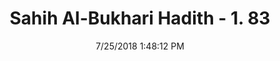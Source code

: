 ---
title        : "Sahih Al-Bukhari Hadith - 1. 83"
date         : 7/25/2018 1:48:12 PM
draft        : false
type         : "hadith"
layout       : "hadith"
BookCode     : "SHB"
VolumeNumber : "1"
HadithNumber : "83"
categories  :  ["Knowledge-To give a religious verdict while riding or standing"]
tags  :  ["Abdullah bin Amr bin Al Aas"]
---